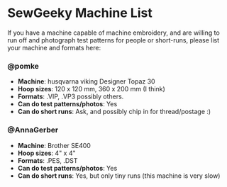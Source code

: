 SewGeeky Machine List
=====================

If you have a machine capable of machine embroidery, and are willing to run off
and photograph test patterns for people or short-runs, please list your machine
and formats here:


### @pomke 
- **Machine**: husqvarna viking Designer Topaz 30
- **Hoop sizes**: 120 x 120 mm, 360 x 200 mm (I think)
- **Formats**: .VIP, .VP3 possibly others.
- **Can do test patterns/photos**: Yes
- **Can do short runs**: Ask, and possibly chip in for thread/postage :)

### @AnnaGerber
- **Machine**: Brother SE400
- **Hoop sizes**: 4" x 4"
- **Formats**: .PES, .DST
- **Can do test patterns/photos**: Yes
- **Can do short runs**: Yes, but only tiny runs (this machine is very slow)
